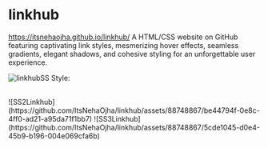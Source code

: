 # linkhub
https://itsnehaojha.github.io/linkhub/
A  HTML/CSS website on GitHub featuring captivating link styles, mesmerizing hover effects, seamless gradients, elegant shadows, and cohesive styling for an unforgettable user experience.

![linkhubSS](https://github.com/ItsNehaOjha/linkhub/assets/88748867/c0fd2c81-7c3d-44a6-8228-b3eebbec99a9)
Style:

<br>
![SS2Linkhub]
(https://github.com/ItsNehaOjha/linkhub/assets/88748867/be44794f-0e8c-4ff0-ad21-a95da71f1bb7)
![SS3Linkhub]
(https://github.com/ItsNehaOjha/linkhub/assets/88748867/5cde1045-d0e4-45b9-b196-004e069cfa6b)

